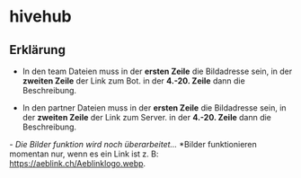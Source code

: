 # hivehub

## Erklärung

- In den team Dateien muss in der **ersten Zeile** die Bildadresse sein,
  in der **zweiten Zeile** der Link zum Bot.
  in der **4.-20. Zeile** dann die Beschreibung.

- In den partner Dateien muss in der **ersten Zeile** die Bildadresse sein,
  in der **zweiten Zeile** der Link zum Server.
  in der **4.-20. Zeile** dann die Beschreibung.

*- Die Bilder funktion wird noch überarbeitet...*
  *Bilder funktionieren momentan nur, wenn es ein Link ist z. B: https://aeblink.ch/Aeblinklogo.webp.

